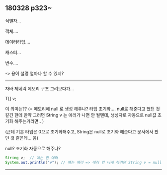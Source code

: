 ## 180328 p323~

식별자...

객체....

데이터타입....

캐스터...

변수....

-&gt; 용어 설명 얼마나 할 수 있지?

---

자바 제네릭 메모리 구조 그려보다가...

T\[\] v;

이 의미는?? \(= 메모리에 null 로 생성 해주나? 타입 초기화.... null로 해준다고 했던 것 같긴 한데 만약 그러면 String v 는 에러가 나면 안 될텐데, 생성자로 자동으로 null값 초기화 해주는거라면.. \)

\(근데 기본 타입은 0으로 초기화해주고, String은 null로 초기화 해준다고 문서에서 봤던 것 같은데... 음\)

null? 초기화 자동으로 해주나?

```java
String v;  // 얘는 안 에러
System.out.println("v"); // 얘는 에러 => 에러 안 나게 하려면 String v = null; 쓰면 에러 안 나고 null 출력
```

---



